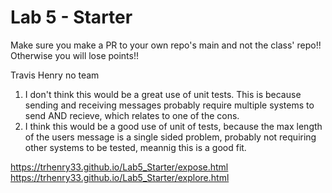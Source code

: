 # Lab 5 - Starter
Make sure you make a PR to your own repo's main and not the class' repo!! Otherwise you will lose points!!

Travis Henry
no team

1. I don't think this would be a great use of unit tests. This is because sending and receiving messages probably require multiple systems to send AND recieve, which relates to one of the cons.
2. I think this would be a good use of unit of tests, because the max length of the users message is a single sided problem, probably not requiring other systems to be tested, meannig this is a good fit.

https://trhenry33.github.io/Lab5_Starter/expose.html
https://trhenry33.github.io/Lab5_Starter/explore.html
